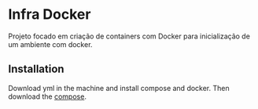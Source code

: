 # Infra Docker
Projeto focado em criação de containers com Docker para inicialização de um ambiente com docker.


## Installation
Download yml in the machine and install compose and docker. Then download the [compose](https://raw.githubusercontent.com/bruno-orix/infra-docker-portainer-startup/main/docker-compose.yml).
